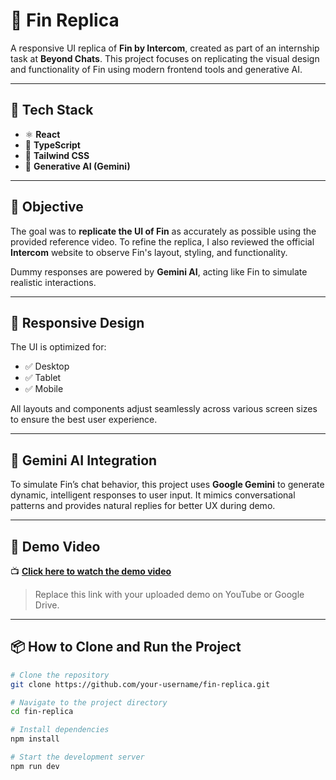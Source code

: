# 💼 Fin Replica

A responsive UI replica of **Fin by Intercom**, created as part of an internship task at **Beyond Chats**. This project focuses on replicating the visual design and functionality of Fin using modern frontend tools and generative AI.

---

## 🚀 Tech Stack

- ⚛️ **React**
- 📘 **TypeScript**
- 🎨 **Tailwind CSS**
- 🤖 **Generative AI (Gemini)**

---

## 🎯 Objective

The goal was to **replicate the UI of Fin** as accurately as possible using the provided reference video. To refine the replica, I also reviewed the official **Intercom** website to observe Fin's layout, styling, and functionality.

Dummy responses are powered by **Gemini AI**, acting like Fin to simulate realistic interactions.

---

## 📱 Responsive Design

The UI is optimized for:

- ✅ Desktop
- ✅ Tablet
- ✅ Mobile

All layouts and components adjust seamlessly across various screen sizes to ensure the best user experience.

---

## 🤖 Gemini AI Integration

To simulate Fin’s chat behavior, this project uses **Google Gemini** to generate dynamic, intelligent responses to user input. It mimics conversational patterns and provides natural replies for better UX during demo.

---

## 🎥 Demo Video

📺 **[Click here to watch the demo video](https://res.cloudinary.com/ddcxguovf/video/upload/v1747905677/demo_fnz7ph.mov)**  
> Replace this link with your uploaded demo on YouTube or Google Drive.

---

## 📦 How to Clone and Run the Project

```bash
# Clone the repository
git clone https://github.com/your-username/fin-replica.git

# Navigate to the project directory
cd fin-replica

# Install dependencies
npm install

# Start the development server
npm run dev
